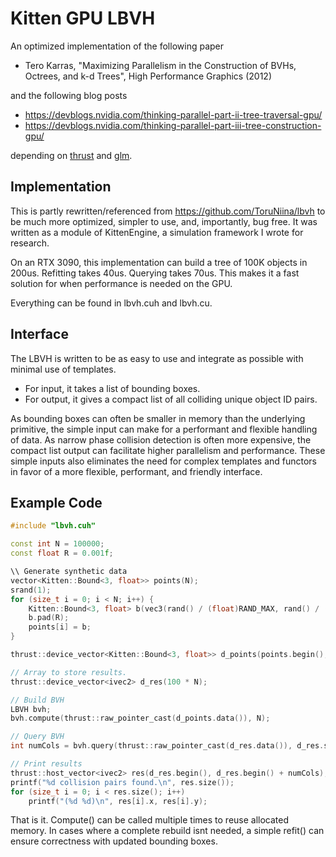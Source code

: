 # Kitten GPU LBVH

An optimized implementation of the following paper

- Tero Karras, "Maximizing Parallelism in the Construction of BVHs, Octrees, and k-d Trees", High Performance Graphics (2012)

and the following blog posts

- https://devblogs.nvidia.com/thinking-parallel-part-ii-tree-traversal-gpu/
- https://devblogs.nvidia.com/thinking-parallel-part-iii-tree-construction-gpu/

depending on [thrust](https://thrust.github.io/) and [glm](https://github.com/g-truc/glm).

## Implementation
This is partly rewritten/referenced from https://github.com/ToruNiina/lbvh to be much more optimized, simpler to use, and, importantly, bug free. It was written as a module of KittenEngine, a simulation framework I wrote for research. 

On an RTX 3090, this implementation can build a tree of 100K objects in 200us. Refitting takes 40us. Querying takes 70us. This makes it a fast solution for when performance is needed on the GPU.

Everything can be found in lbvh.cuh and lbvh.cu. 

## Interface
The LBVH is written to be as easy to use and integrate as possible with minimal use of templates. 

* For input, it takes a list of bounding boxes.
* For output, it gives a compact list of all colliding unique object ID pairs.

As bounding boxes can often be smaller in memory than the underlying primitive, the simple input can make for a performant and flexible handling of data. 
As narrow phase collision detection is often more expensive, the compact list output can facilitate higher parallelism and performance. 
These simple inputs also eliminates the need for complex templates and functors in favor of a more flexible, performant, and friendly interface. 

## Example Code

```cpp
#include "lbvh.cuh"

const int N = 100000;
const float R = 0.001f;

\\ Generate synthetic data
vector<Kitten::Bound<3, float>> points(N);
srand(1);
for (size_t i = 0; i < N; i++) {
	Kitten::Bound<3, float> b(vec3(rand() / (float)RAND_MAX, rand() / (float)RAND_MAX, rand() / (float)RAND_MAX));
	b.pad(R);
	points[i] = b;
}

thrust::device_vector<Kitten::Bound<3, float>> d_points(points.begin(), points.end());

// Array to store results. 
thrust::device_vector<ivec2> d_res(100 * N);

// Build BVH
LBVH bvh;
bvh.compute(thrust::raw_pointer_cast(d_points.data()), N);

// Query BVH
int numCols = bvh.query(thrust::raw_pointer_cast(d_res.data()), d_res.size());

// Print results
thrust::host_vector<ivec2> res(d_res.begin(), d_res.begin() + numCols);
printf("%d collision pairs found.\n", res.size());
for (size_t i = 0; i < res.size(); i++)
	printf("(%d %d)\n", res[i].x, res[i].y);

```

That is it. 
Compute() can be called multiple times to reuse allocated memory. 
In cases where a complete rebuild isnt needed, a simple refit() can ensure correctness with updated bounding boxes. 